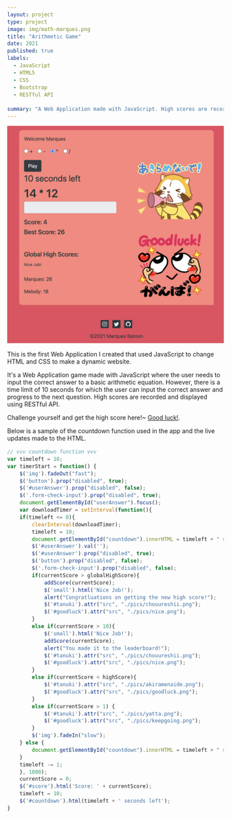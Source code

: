 ```yaml
---
layout: project
type: project
image: img/math-marques.png
title: "Arithmetic Game"
date: 2021
published: true
labels:
  - JavaScript
  - HTML5
  - CSS
  - Bootstrap
  - RESTful API 

summary: "A Web Application made with JavaScript. High scores are recorded and displayed using RESTful API."
---
```


<div class="text-center p-4">
  <!-- <img width="200px" src="../img/math-marques.png" class="img-thumbnail" > -->
  <img class="img-fluid" src="../img/math-marques.png">
</div>

This is the first Web Application I created that used JavaScript to change HTML and CSS to make a dynamic website.

It's a Web Application game made with JavaScript where the user needs to input the correct answer to a basic arithmetic equation. However, there is a time limit of 10 seconds for which the user can input the correct answer and progress to the next question. High scores are recorded and displayed using RESTful API.

Challenge yourself and get the high score here!~ [Good luck!](https://arithmetic-marques-batoon.netlify.app/).

Below is a sample of the countdown function used in the app and the live updates made to the HTML.

```js
// vvv countdown function vvv
var timeleft = 10;
var timerStart = function() {
    $('img').fadeOut("fast");
    $('button').prop("disabled", true);
    $('#userAnswer').prop("disabled", false);
    $('.form-check-input').prop("disabled", true);
    document.getElementById("userAnswer").focus();
    var downloadTimer = setInterval(function(){
    if(timeleft <= 0){
        clearInterval(downloadTimer);
        timeleft = 10;
        document.getElementById("countdown").innerHTML = timeleft + " seconds left";
        $('#userAnswer').val('');
        $('#userAnswer').prop("disabled", true);
        $('button').prop("disabled", false);
        $('.form-check-input').prop("disabled", false);
        if(currentScore > globalHighScore){
            addScore(currentScore);
            $('small').html('Nice Job!');
            alert("Congratluations on getting the new high score!"); 
            $('#tanuki').attr("src", "./pics/chouureshii.png");
            $('#goodluck').attr("src", "./pics/nice.png");
        }
        else if(currentScore > 10){
            $('small').html('Nice Job!');
            addScore(currentScore);
            alert("You made it to the leaderboard!");
            $('#tanuki').attr("src", "./pics/chouureshii.png");
            $('#goodluck').attr("src", "./pics/nice.png");
        }
        else if(currentScore < highScore){
            $('#tanuki').attr("src", "./pics/akiramenaide.png");
            $('#goodluck').attr("src", "./pics/goodluck.png");
        }
        else if(currentScore > 1) {
            $('#tanuki').attr("src", "./pics/yatta.png");
            $('#goodluck').attr("src", "./pics/keepgoing.png");
        }
        $('img').fadeIn("slow");
    } else {
        document.getElementById("countdown").innerHTML = timeleft + " seconds left";
    }
    timeleft -= 1;
    }, 1000);
    currentScore = 0;
    $('#score').html('Score: ' + currentScore);
    timeleft = 10;
    $('#countdown').html(timeleft + ' seconds left');
}
```
